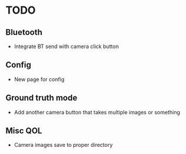 # TODO

## Bluetooth

- Integrate BT send with camera click button

## Config

- New page for config

## Ground truth mode

- Add another camera button that takes multiple images or something

## Misc QOL

- Camera images save to proper directory
